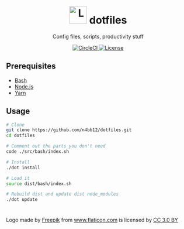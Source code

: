 <h1 align="center">
  <img alt="Logo" src="https://image.flaticon.com/icons/svg/994/994077.svg" height="48">
  dotfiles
</h1>

<p align="center">
  Config files, scripts, productivity stuff
</p>

<p align="center">
  <a href="https://circleci.com/gh/n4bb12/workflows/dotfiles">
    <img alt="CircleCI" src="https://flat.badgen.net/circleci/github/n4bb12/dotfiles?icon=circleci">
  </a>
  <a href="https://raw.githubusercontent.com/n4bb12/dotfiles/master/LICENSE">
    <img alt="License" src="https://flat.badgen.net/github/license/n4bb12/dotfiles?icon=github">
  </a>
</p>

## Prerequisites

- [Bash](https://www.google.de/search?q=install+bash)
- [Node.js](https://nodejs.org/en/download/)
- [Yarn](https://yarnpkg.com/lang/en/docs/install/)

## Usage

```bash
# Clone
git clone https://github.com/n4bb12/dotfiles.git
cd dotfiles

# Comment out the parts you don't need
code ./src/bash/index.sh

# Install
./dot install

# Load it
source dist/bash/index.sh

# Rebuild dist and update dist node_modules
./dot update
```

#

Logo made by <a href="http://www.freepik.com" title="Freepik">Freepik</a> from <a href="https://image.flaticon.com/icons/svg/994/994077.svg" title="Flaticon">www.flaticon.com</a> is licensed by <a href="http://creativecommons.org/licenses/by/3.0/" title="Creative Commons BY 3.0" target="_blank">CC 3.0 BY</a>
